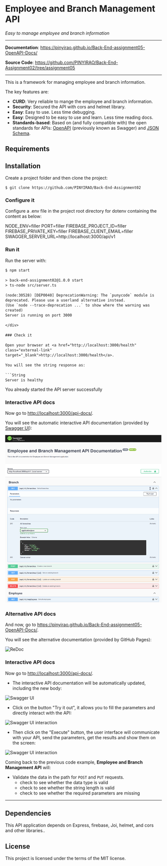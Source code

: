 <p align="center">
    <h1>Employee and Branch Management API</h1>
    <em>Easy to manage employee and branch information</em>
</p>

---

**Documentation**: <a href="https://pinyirao.github.io/Back-End-assignment05-OpenAPI-Docs/" target="_blank">https://pinyirao.github.io/Back-End-assignment05-OpenAPI-Docs/</a>

**Source Code**: <a href="https://github.com/PINYIRAO/Back-End-Assignment02/tree/assignment05" target="_blank">https://github.com/PINYIRAO/Back-End-Assignment02/tree/assignment05</a>

---

This is a framework for managing employee and branch information.

The key features are:

* **CURD**: Very reliable to mange the employee and branch information.
* **Security**: Secured the API with cors and helmet library.
* **Easy**: Easy to use. Less time debugging.
* **Easy**: Designed to be easy to use and learn. Less time reading docs.
* **Standards-based**: Based on (and fully compatible with) the open standards for APIs: <a href="https://github.com/OAI/OpenAPI-Specification" class="external-link" target="_blank">OpenAPI</a> (previously known as Swagger) and <a href="https://json-schema.org/" class="external-link" target="_blank">JSON Schema</a>.

## Requirements

## Installation

Create a project folder and then clone the project:

<div class="termy">

```console
$ git clone https://github.com/PINYIRAO/Back-End-Assignment02

```
### Configure it
Configure a .env file in the project root directory for dotenv containing the content as below:

NODE_ENV=filler
PORT=filler
FIREBASE_PROJECT_ID=filler
FIREBASE_PRIVATE_KEY=filler
FIREBASE_CLIENT_EMAIL=filler
SWAGGER_SERVER_URL=http://localhost:3000/api/v1

### Run it

Run the server with:

<div class="termy">

```console
$ npm start

> back-end-assignment02@1.0.0 start
> ts-node src/server.ts

(node:30528) [DEP0040] DeprecationWarning: The `punycode` module is deprecated. Please use a userland alternative instead.
(Use `node --trace-deprecation ...` to show where the warning was created)
Server is running on port 3000

</div>

### Check it

Open your browser at <a href="http://localhost:3000/health" class="external-link" target="_blank">http://localhost:3000/health</a>.

You will see the string response as:

```String
Server is healthy
```

You already started the API server successfully

### Interactive API docs

Now go to <a href="http://localhost:3000/api-docs/" class="external-link" target="_blank">http://localhost:3000/api-docs/</a>.

You will see the automatic interactive API documentation (provided by <a href="https://github.com/swagger-api/swagger-ui" class="external-link" target="_blank">Swagger UI</a>):

![Swagger UI](./public/swagger-01.png)

### Alternative API docs

And now, go to <a href="https://pinyirao.github.io/Back-End-assignment05-OpenAPI-Docs/" class="external-link" target="_blank">https://pinyirao.github.io/Back-End-assignment05-OpenAPI-Docs/</a>.

You will see the alternative documentation (provided by GitHub Pages):

![ReDoc](http://localhost:3000/static/alternative-api-docs-02)


### Interactive API docs 

Now go to <a href="http://localhost:3000/api-docs/" class="external-link" target="_blank">http://localhost:3000/api-docs/</a>.

* The interactive API documentation will be automatically updated, including the new body:

![Swagger UI](http://localhost:3000/static/swagger-02.png)

* Click on the button "Try it out", it allows you to fill the parameters and directly interact with the API:

![Swagger UI interaction](http://localhost:3000/static/swagger-03.png)

* Then click on the "Execute" button, the user interface will communicate with your API, send the parameters, get the results and show them on the screen:

![Swagger UI interaction](http://localhost:3000/static/swagger-04.png)


Coming back to the previous code example, **Employee and Branch Management API** will:

* Validate the data in the path for `POST` and `PUT` requests.
    * check to see whether the data type is valid
    * check to see whether the string length is valid 
    * check to see whether the required parameters are missing 

---
## Dependencies

This API application depends on Express, firebase, Joi, helmet, and cors and other libraries..

## License

This project is licensed under the terms of the MIT license.